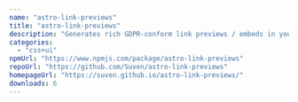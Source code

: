 ```yaml
---
name: "astro-link-previews"
title: "astro-link-previews"
description: "Generates rich GDPR-conform link previews / embeds in your astro project."
categories:
  - "css+ui"
npmUrl: "https://www.npmjs.com/package/astro-link-previews"
repoUrl: "https://github.com/Suven/astro-link-previews"
homepageUrl: "https://suven.github.io/astro-link-previews/"
downloads: 6
---
```

